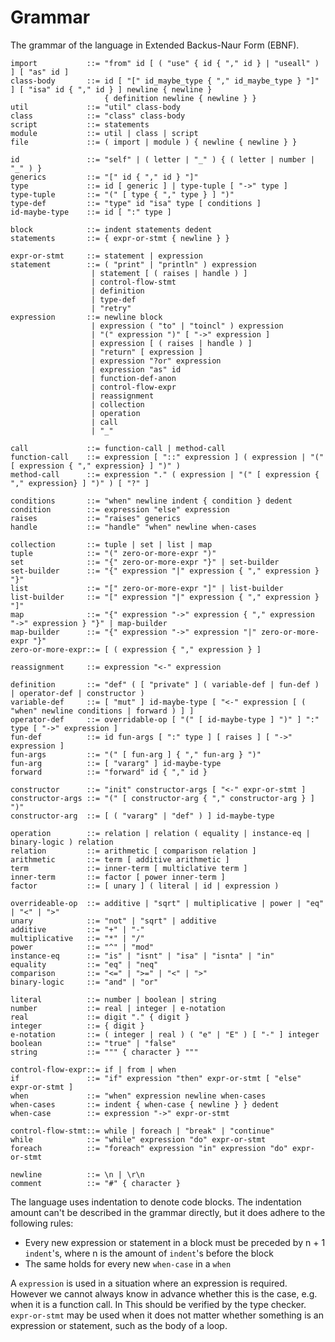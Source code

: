 # Grammar

The grammar of the language in Extended Backus-Naur Form (EBNF).

    import           ::= "from" id [ ( "use" { id { "," id } | "useall" ) ] [ "as" id ]
    class-body       ::= id [ "[" id_maybe_type { "," id_maybe_type } "]" ] [ "isa" id { "," id } ] newline { newline }
                         { definition newline { newline } }
    util             ::= "util" class-body
    class            ::= "class" class-body
    script           ::= statements
    module           ::= util | class | script
    file             ::= ( import | module ) { newline { newline } }
    
    id               ::= "self" | ( letter | "_" ) { ( letter | number | "_" ) }
    generics         ::= "[" id { "," id } "]"
    type             ::= id [ generic ] | type-tuple [ "->" type ]
    type-tuple       ::= "(" [ type { "," type } ] ")" 
    type-def         ::= "type" id "isa" type [ conditions ]
    id-maybe-type    ::= id [ ":" type ]
    
    block            ::= indent statements dedent
    statements       ::= { expr-or-stmt { newline } }
    
    expr-or-stmt     ::= statement | expression
    statement        ::= ( "print" | "println" ) expression 
                      | statement [ ( raises | handle ) ]
                      | control-flow-stmt
                      | definition
                      | type-def
                      | "retry"
    expression       ::= newline block
                      | expression ( "to" | "toincl" ) expression
                      | "(" expression ")" [ "->" expression ]
                      | expression [ ( raises | handle ) ]
                      | "return" [ expression ]
                      | expression "?or" expression
                      | expression "as" id
                      | function-def-anon
                      | control-flow-expr 
                      | reassignment
                      | collection
                      | operation
                      | call
                      | "_"
                     
    call             ::= function-call | method-call
    function-call    ::= expression [ "::" expression ] ( expression | "(" [ expression { "," expression} ] ")" )
    method-call      ::= expression "." ( expression | "(" [ expression { "," expression} ] ")" ) [ "?" ]
                    
    conditions       ::= "when" newline indent { condition } dedent
    condition        ::= expression "else" expression
    raises           ::= "raises" generics
    handle           ::= "handle" "when" newline when-cases
    
    collection       ::= tuple | set | list | map
    tuple            ::= "(" zero-or-more-expr ")"
    set              ::= "{" zero-or-more-expr "}" | set-builder
    set-builder      ::= "{" expression "|" expression { "," expression } "}"
    list             ::= "[" zero-or-more-expr "]" | list-builder
    list-builder     ::= "[" expression "|" expression { "," expression } "]"
    map              ::= "{" expression "->" expression { "," expression "->" expression } "}" | map-builder
    map-builder      ::= "{" expression "->" expression "|" zero-or-more-expr "}"
    zero-or-more-expr::= [ ( expression { "," expression } ]
    
    reassignment     ::= expression "<-" expression
    
    definition       ::= "def" ( [ "private" ] ( variable-def | fun-def ) | operator-def | constructor )
    variable-def     ::= [ "mut" ] id-maybe-type [ "<-" expression [ ( "when" newline conditions | forward ) ] ]
    operator-def     ::= overridable-op [ "(" [ id-maybe-type ] ")" ] ":" type [ "->" expression ]
    fun-def          ::= id fun-args [ ":" type ] [ raises ] [ "->" expression ]
    fun-args         ::= "(" [ fun-arg ] { "," fun-arg } ")"
    fun-arg          ::= [ "vararg" ] id-maybe-type
    forward          ::= "forward" id { "," id }

    constructor      ::= "init" constructor-args [ "<-" expr-or-stmt ]
    constructor-args ::= "(" [ constructor-arg { "," constructor-arg } ] ")"
    constructor-arg  ::= [ ( "vararg" | "def" ) ] id-maybe-type
    
    operation        ::= relation | relation ( equality | instance-eq | binary-logic ) relation
    relation         ::= arithmetic [ comparison relation ]
    arithmetic       ::= term [ additive arithmetic ]
    term             ::= inner-term [ multiclative term ]
    inner-term       ::= factor [ power inner-term ]
    factor           ::= [ unary ] ( literal | id | expression )
    
    overrideable-op  ::= additive | "sqrt" | multiplicative | power | "eq" | "<" | ">"
    unary            ::= "not" | "sqrt" | additive 
    additive         ::= "+" | "-"
    multiplicative   ::= "*" | "/"
    power            ::= "^" | "mod"
    instance-eq      ::= "is" | "isnt" | "isa" | "isnta" | "in"
    equality         ::= "eq" | "neq"
    comparison       ::= "<=" | ">=" | "<" | ">"
    binary-logic     ::= "and" | "or"
    
    literal          ::= number | boolean | string
    number           ::= real | integer | e-notation
    real             ::= digit "." { digit }
    integer          ::= { digit }
    e-notation       ::= ( integer | real ) ( "e" | "E" ) [ "-" ] integer
    boolean          ::= "true" | "false"
    string           ::= """ { character } """
                                     
    control-flow-expr::= if | from | when
    if               ::= "if" expression "then" expr-or-stmt [ "else" expr-or-stmt ]
    when             ::= "when" expression newline when-cases
    when-cases       ::= indent { when-case { newline } } dedent
    when-case        ::= expression "->" expr-or-stmt
    
    control-flow-stmt::= while | foreach | "break" | "continue"
    while            ::= "while" expression "do" expr-or-stmt
    foreach          ::= "foreach" expression "in" expression "do" expr-or-stmt
    
    newline          ::= \n | \r\n
    comment          ::= "#" { character }

The language uses indentation to denote code blocks. The indentation amount can't be described in the grammar directly, 
but it does adhere to the following rules:

* Every new expression or statement in a block must be preceded by n + 1 `indent`'s, where n is the amount of 
  `indent`'s before the block
* The same holds for every new `when-case` in a `when`

A `expression` is used in a situation where an expression is required. However we cannot always know in advance whether
this is the case, e.g. when it is a function call. In This should be verified by the type checker.
`expr-or-stmt` may be used when it does not matter whether something is an expression or statement, such as the body of
a loop.
               